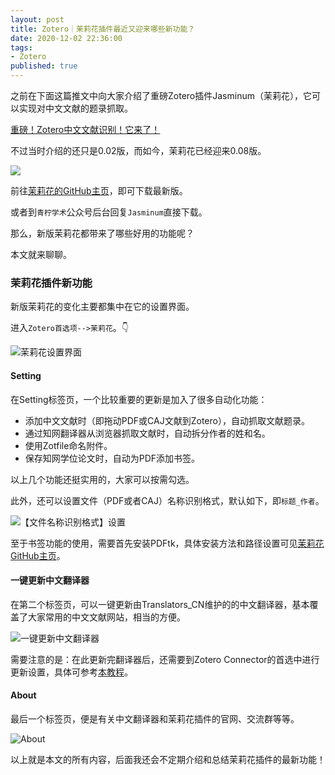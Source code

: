 ```yaml
---
layout: post
title: Zotero｜茉莉花插件最近又迎来哪些新功能？
date: 2020-12-02 22:36:00
tags: 
- Zotero
published: true
---
```




之前在下面这篇推文中向大家介绍了重磅Zotero插件Jasminum（茉莉花），它可以实现对中文文献的题录抓取。

[重磅！Zotero中文文献识别！它来了！](https://mp.weixin.qq.com/s/vJng35zaX6LQ4xmKofhCRw)

不过当时介绍的还只是0.02版，而如今，茉莉花已经迎来0.08版。

![](https://figurebed-iseex.oss-cn-hangzhou.aliyuncs.com/img/20201203165854.png)

前往[茉莉花的GitHub主页](https://github.com/l0o0/jasminum/releases/tag/v0.0.8 "茉莉花插件下载")，即可下载最新版。

或者到`青柠学术`公众号后台回复`Jasminum`直接下载。

那么，新版茉莉花都带来了哪些好用的功能呢？

本文就来聊聊。

### 茉莉花插件新功能

新版茉莉花的变化主要都集中在它的设置界面。

进入`Zotero首选项-->茉莉花`。👇

![茉莉花设置界面](https://figurebed-iseex.oss-cn-hangzhou.aliyuncs.com/img/20201203170639.png)

#### Setting

在Setting标签页，一个比较重要的更新是加入了很多自动化功能：

- 添加中文文献时（即拖动PDF或CAJ文献到Zotero），自动抓取文献题录。
- 通过知网翻译器从浏览器抓取文献时，自动拆分作者的姓和名。
- 使用Zotfile命名附件。
- 保存知网学位论文时，自动为PDF添加书签。

以上几个功能还挺实用的，大家可以按需勾选。

此外，还可以设置文件（PDF或者CAJ）名称识别格式，默认如下，即`标题_作者`。

![【文件名称识别格式】设置](https://figurebed-iseex.oss-cn-hangzhou.aliyuncs.com/img/20201203171430.png)

至于书签功能的使用，需要首先安装PDFtk，具体安装方法和路径设置可见[茉莉花GitHub主页](https://github.com/l0o0/jasminum "茉莉花GitHub主页")。

#### 一键更新中文翻译器

在第二个标签页，可以一键更新由Translators_CN维护的的中文翻译器，基本覆盖了大家常用的中文文献网站，相当的方便。

![一键更新中文翻译器](https://figurebed-iseex.oss-cn-hangzhou.aliyuncs.com/img/20201203171830.png)

需要注意的是：在此更新完翻译器后，还需要到Zotero Connector的首选中进行更新设置，具体可参考[本教程](https://github.com/l0o0/translators_CN "Zotero翻译器更新教程")。

#### About

最后一个标签页，便是有关中文翻译器和茉莉花插件的官网、交流群等等。

![About](https://figurebed-iseex.oss-cn-hangzhou.aliyuncs.com/img/20201203172208.png)

以上就是本文的所有内容，后面我还会不定期介绍和总结茉莉花插件的最新功能！